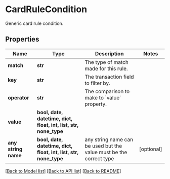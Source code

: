 # CardRuleCondition

Generic card rule condition.

## Properties
Name | Type | Description | Notes
------------ | ------------- | ------------- | -------------
**match** | **str** | The type of match made for this rule. | 
**key** | **str** | The transaction field to filter by. | 
**operator** | **str** | The comparison to make to &#x60;value&#x60; property. | 
**value** | **bool, date, datetime, dict, float, int, list, str, none_type** |  | 
**any string name** | **bool, date, datetime, dict, float, int, list, str, none_type** | any string name can be used but the value must be the correct type | [optional]

[[Back to Model list]](../README.md#documentation-for-models) [[Back to API list]](../README.md#documentation-for-api-endpoints) [[Back to README]](../README.md)


